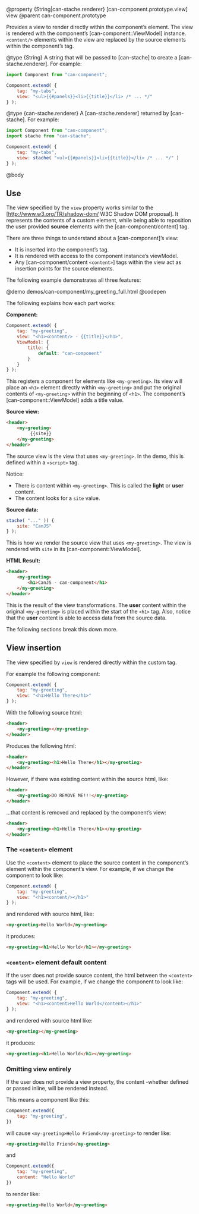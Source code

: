 @property {String|can-stache.renderer} [can-component.prototype.view] view
@parent can-component.prototype

Provides a view to render directly within the component’s element. The view is rendered with the
component’s [can-component::ViewModel] instance.  `<content/>` elements within the view are replaced by the source elements within the component’s tag.

@type {String} A string that will be passed to [can-stache] to create a
[can-stache.renderer]. For example:

```js
import Component from "can-component";

Component.extend( {
	tag: "my-tabs",
	view: "<ul>{{#panels}}<li>{{title}}</li> /* ... */"
} );
```

@type {can-stache.renderer} A [can-stache.renderer] returned by [can-stache].
For example:

```js
import Component from "can-component";
import stache from "can-stache";

Component.extend( {
	tag: "my-tabs",
	view: stache( "<ul>{{#panels}}<li>{{title}}</li> /* ... */" )
} );
```

@body


## Use

The view specified by the `view` property works similar to
the [http://www.w3.org/TR/shadow-dom/ W3C Shadow DOM proposal]. It represents the contents
of a custom element, while being able to reposition the user provided __source__ elements
with the [can-component/content] tag.

There are three things to understand about a [can-component]’s view:

 - It is inserted into the component’s tag.
 - It is rendered with access to the component instance’s viewModel.
 - Any [can-component/content `<content>`] tags within the view act as insertion points for the source elements.

The following example demonstrates all three features:

@demo demos/can-component/my_greeting_full.html
@codepen

The following explains how each part works:

__Component:__

```js
Component.extend( {
	tag: "my-greeting",
	view: "<h1><content/> - {{title}}</h1>",
	ViewModel: {
		title: {
			default: "can-component"
		}
	}
} );
```

This registers a component for elements like `<my-greeting>`. Its view
will place an `<h1>` element directly within `<my-greeting>` and put
the original contents of `<my-greeting>` within the beginning of `<h1>`. The component’s
[can-component::ViewModel] adds a title value.

__Source view:__

```html
<header>
	<my-greeting>
		 {{site}}
	</my-greeting>
</header>
```

The source view is the view that
uses `<my-greeting>`.  In the demo, this is defined within a `<script>`
tag.

Notice:

 - There is content within `<my-greeting>`.  This is called the __light__ or __user__ content.
 - The content looks for a `site` value.

__Source data:__

```js
stache( "..." )( {
	site: "CanJS"
} );
```

This is how we render the source view that uses `<my-greeting>`. The view is rendered with `site` in its [can-component::ViewModel].

__HTML Result:__

```html
<header>
	<my-greeting>
		<h1>CanJS - can-component</h1>
	</my-greeting>
</header>
```

This is the result of the view transformations. The
__user__ content within the original `<my-greeting>` is placed within the start of the `<h1>`
tag.  Also, notice that the __user__ content is able to access data from
the source data.

The following sections break this down more.


## View insertion

The view specified by `view` is rendered directly within the custom tag.

For example the following component:

```js
Component.extend( {
	tag: "my-greeting",
	view: "<h1>Hello There</h1>"
} );
```

With the following source html:

```html
<header>
	<my-greeting></my-greeting>
</header>
```

Produces the following html:

```html
<header>
	<my-greeting><h1>Hello There</h1></my-greeting>
</header>
```

However, if there was existing content within the source html, like:

```html
<header>
	<my-greeting>DO REMOVE ME!!!</my-greeting>
</header>
```

…that content is removed and replaced by the component’s view:

```html
<header>
	<my-greeting><h1>Hello There</h1></my-greeting>
</header>
```

### The `<content>` element

Use the `<content>` element to place the source content in the
component’s element within the component’s
view. For example, if we change the component to look like:

```js
Component.extend( {
	tag: "my-greeting",
	view: "<h1><content/></h1>"
} );
```

and rendered with source html, like:

```html
<my-greeting>Hello World</my-greeting>
```

it produces:

```html
<my-greeting><h1>Hello World</h1></my-greeting>
```

### `<content>` element default content

If the user does not provide source content, the html
between the `<content>` tags will be used. For example, if we
change the component to look like:

```js
Component.extend( {
	tag: "my-greeting",
	view: "<h1><content>Hello World</content></h1>"
} );
```

and rendered with source html like:

```html
<my-greeting></my-greeting>
```

it produces:

```html
<my-greeting><h1>Hello World</h1></my-greeting>
```

### Omitting view entirely

If the user does not provide a view property,
the content -whether defined or passed inline, will be rendered instead.

This means a component like this:

```js
Component.extend({
	tag: "my-greeting",
})
```

will cause `<my-greeting>Hello Friend</my-greeting>` to render like:

```html
<my-greeting>Hello Friend</my-greeting>
```

and 

```js
Component.extend({
	tag: "my-greeting",
	content: "Hello World"
})
```

to render like:


```html
<my-greeting>Hello World</my-greeting>
```